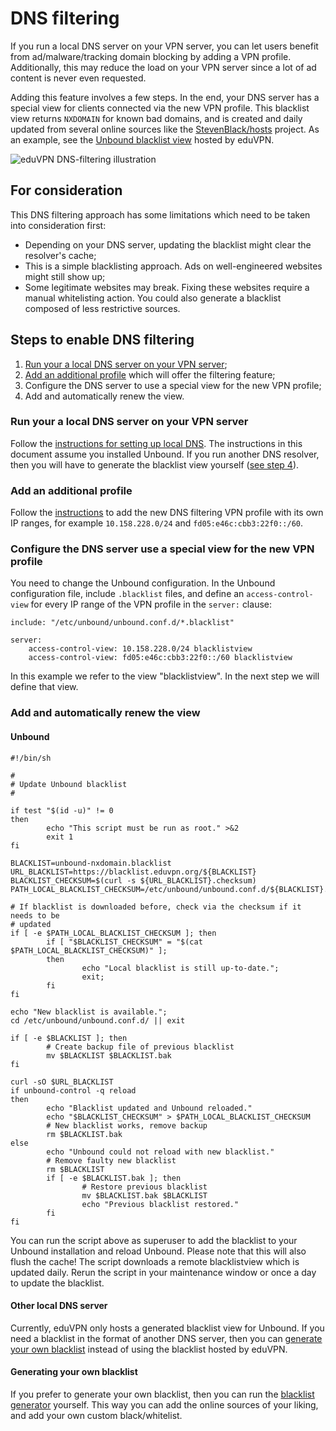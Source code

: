# DNS filtering

If you run a local DNS server on your VPN server, you can let users benefit from
ad/malware/tracking domain blocking by adding a VPN profile. Additionally, this
may reduce the load on your VPN server since a lot of ad content is never even
requested.

Adding this feature involves a few steps. In the end, your DNS server has a
special view for clients connected via the new VPN profile. This blacklist view
returns `NXDOMAIN` for known bad domains, and is created and daily updated from
several online sources like the
[StevenBlack/hosts](https://github.com/StevenBlack/hosts) project. As an
example, see the [Unbound blacklist
view](https://blacklist.eduvpn.org/unbound-nxdomain.blacklist) hosted by eduVPN.

![eduVPN DNS-filtering illustration](img/dns_filtering.png)

## For consideration

This DNS filtering approach has some limitations which need to be taken into
consideration first:

* Depending on your DNS server, updating the blacklist might clear the
  resolver's cache;
* This is a simple blacklisting approach. Ads on well-engineered websites might
  still show up;
* Some legitimate websites may break. Fixing these websites require a manual
  whitelisting action. You could also generate a blacklist composed of less
restrictive sources.

## Steps to enable DNS filtering

1. [Run your a local DNS server on your VPN server](LOCAL_DNS.md);
2. [Add an additional profile](MULTI_PROFILE.md) which will offer the filtering
    feature;
3. Configure the DNS server to use a special view for the new VPN profile;
4. Add and automatically renew the view.

### Run your a local DNS server on your VPN server

Follow the [instructions for setting up local DNS](LOCAL_DNS.md). The
instructions in this document assume you installed Unbound. If you run another
DNS resolver, then you will have to generate the blacklist view yourself ([see
step 4](#other-local-dns-server)).

### Add an additional profile

Follow the [instructions](MULTI_PROFILE.md) to add the new DNS filtering VPN
profile with its own IP ranges, for example `10.158.228.0/24` and
`fd05:e46c:cbb3:22f0::/60`.

### Configure the DNS server use a special view for the new VPN profile

You need to change the Unbound configuration. In the Unbound configuration file,
include `.blacklist` files, and define an `access-control-view` for every IP
range of the VPN profile in the `server:` clause:

```
include: "/etc/unbound/unbound.conf.d/*.blacklist"
 
server:
    access-control-view: 10.158.228.0/24 blacklistview
    access-control-view: fd05:e46c:cbb3:22f0::/60 blacklistview
```

In this example we refer to the view "blacklistview". In the next step we will
define that view.

### Add and automatically renew the view

#### Unbound

```shell
#!/bin/sh

#
# Update Unbound blacklist
#

if test "$(id -u)" != 0
then
        echo "This script must be run as root." >&2
        exit 1
fi

BLACKLIST=unbound-nxdomain.blacklist
URL_BLACKLIST=https://blacklist.eduvpn.org/${BLACKLIST}
BLACKLIST_CHECKSUM=$(curl -s ${URL_BLACKLIST}.checksum)
PATH_LOCAL_BLACKLIST_CHECKSUM=/etc/unbound/unbound.conf.d/${BLACKLIST}.checksum

# If blacklist is downloaded before, check via the checksum if it needs to be
# updated
if [ -e $PATH_LOCAL_BLACKLIST_CHECKSUM ]; then
        if [ "$BLACKLIST_CHECKSUM" = "$(cat $PATH_LOCAL_BLACKLIST_CHECKSUM)" ];
        then
                echo "Local blacklist is still up-to-date.";
                exit;
        fi
fi

echo "New blacklist is available.";
cd /etc/unbound/unbound.conf.d/ || exit

if [ -e $BLACKLIST ]; then
        # Create backup file of previous blacklist
        mv $BLACKLIST $BLACKLIST.bak
fi

curl -sO $URL_BLACKLIST
if unbound-control -q reload
then
        echo "Blacklist updated and Unbound reloaded."
        echo "$BLACKLIST_CHECKSUM" > $PATH_LOCAL_BLACKLIST_CHECKSUM
        # New blacklist works, remove backup
        rm $BLACKLIST.bak
else
        echo "Unbound could not reload with new blacklist."
        # Remove faulty new blacklist
        rm $BLACKLIST
        if [ -e $BLACKLIST.bak ]; then
                # Restore previous blacklist
                mv $BLACKLIST.bak $BLACKLIST
                echo "Previous blacklist restored."
        fi
fi
```

You can run the script above as superuser to add the blacklist to your Unbound
installation and reload Unbound. Please note that this will also flush the
cache!  The script downloads a remote blacklistview which is updated daily.
Rerun the script in your maintenance window or once a day to update the
blacklist.

#### Other local DNS server

Currently, eduVPN only hosts a generated blacklist view for Unbound. If you need
a blacklist in the format of another DNS server, then you can [generate your own
blacklist](#generating-your-own-blacklist) instead of using the blacklist hosted
by eduVPN.

#### Generating your own blacklist

If you prefer to generate your own blacklist, then you can run the [blacklist
generator](https://github.com/shaanen/dns-blackhole) yourself. This way you can
add the online sources of your liking, and add your own custom black/whitelist.
